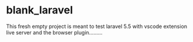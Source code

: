 # blank_laravel
This fresh empty project is meant to test laravel 5.5 with vscode extension live server and the browser plugin.........
